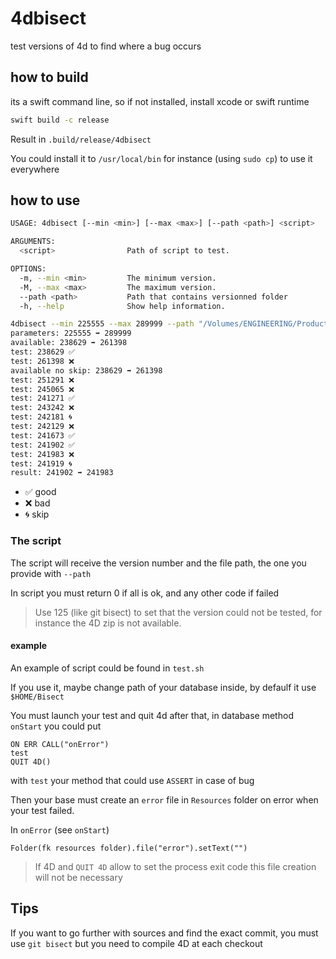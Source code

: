 # 4dbisect

test versions of 4d to find where a bug occurs


## how to build

its a swift command line, so if not installed, install xcode or swift runtime

```bash
swift build -c release
```

Result in `.build/release/4dbisect`

You could install it to `/usr/local/bin` for instance (using `sudo cp`) to use it everywhere

## how to use

```bash
USAGE: 4dbisect [--min <min>] [--max <max>] [--path <path>] <script>

ARGUMENTS:
  <script>                Path of script to test. 

OPTIONS:
  -m, --min <min>         The minimum version. 
  -M, --max <max>         The maximum version. 
  --path <path>           Path that contains versionned folder 
  -h, --help              Show help information.
```

```bash
4dbisect --min 225555 --max 289999 --path "/Volumes/ENGINEERING/Products/Compiled/Build/Main" ./test.sh
parameters: 225555 ➡ 289999
available: 238629 ➡ 261398
test: 238629 ✅
test: 261398 ❌
available no skip: 238629 ➡ 261398
test: 251291 ❌
test: 245065 ❌
test: 241271 ✅
test: 243242 ❌
test: 242181 🌀
test: 242129 ❌
test: 241673 ✅
test: 241902 ✅
test: 241983 ❌
test: 241919 🌀
result: 241902 ➡ 241983
```

- ✅ good  
- ❌ bad 
- 🌀 skip

### The script

The script will receive the version number and the file path, the one you provide with `--path`

In script you must return 0 if all is ok, and any other code if failed

> Use 125 (like git bisect) to set that the version could not be tested, for instance the 4D zip is not available.

#### example 

An example of script could be found in `test.sh`

If you use it, maybe change path of your database inside, by defaulf it use `$HOME/Bisect`

You must launch your test and quit 4d after that, in database method `onStart` you could put

```4d
ON ERR CALL("onError")
test
QUIT 4D()
```

with `test` your method that could use `ASSERT` in case of bug

Then your base must create an `error` file in `Resources` folder on error when your test failed. 

In `onError` (see `onStart`)

```4d
Folder(fk resources folder).file("error").setText("")
```

> If 4D and `QUIT 4D` allow to set the process exit code this file creation will not be necessary

## Tips

If you want to go further with sources and find the exact commit, you must use `git bisect` but you need to compile 4D at each checkout
